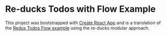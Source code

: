 # Re-ducks Todos with Flow Example
This project was bootstrapped with [Create React App](https://github.com/facebookincubator/create-react-app) and is a translation of the [Redux Todos Flow example](https://github.com/reactjs/redux/tree/master/examples/todos-flow) using the re-ducks modular approach.
